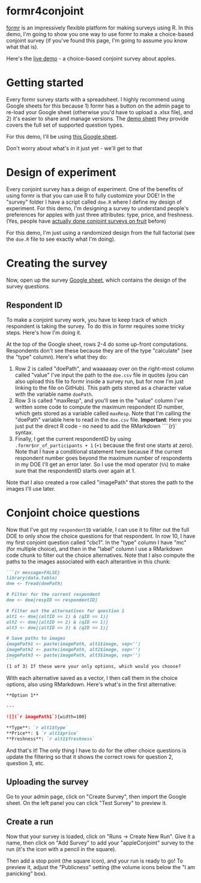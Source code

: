 # formr4conjoint

[formr](https://formr.org/) is an impressively flexible platform for making surveys using R. In this demo, I'm going to show you one way to use formr to make a choice-based conjoint survey (if you've found this page, I'm going to assume you know what that is).

Here's the [live demo](https://appleconjoint.formr.org/) - a choice-based conjoint survey about apples.

# Getting started

Every formr survey starts with a spreadsheet. I highly recommend using Google sheets for this because 1) formr has a button on the admin page to re-load your Google sheet (otherwise you'd have to upload a .xlsx file), and 2) it's easier to share and manage versions. The [demo sheet](https://docs.google.com/spreadsheets/d/1vXJ8sbkh0p4pM5xNqOelRUmslcq2IHnY9o52RmQLKFw/) they provide covers the full set of supported question types.

For this demo, I'll be using [this Google sheet](https://docs.google.com/spreadsheets/d/1Ih3Pt6uz-gp5vc0SBxBzl4K0aZoRLwI6dtdtZiXSLz0/). 

Don't worry about what's in it just yet - we'll get to that

# Design of experiment 

Every conjoint survey has a deign of experiment. One of the benefits of using formr is that you can use R to fully customize your DOE! In the "survey" folder I have a script called `doe.R` where I define my design of experiment. For this demo, I'm designing a survey to understand people's preferences for apples with just three attributes: type, price, and freshness. (Yes, people have [actually done conjoint surveys on fruit](https://www.emerald.com/insight/content/doi/10.1108/00070709610150879/full/html) before)

For this demo, I'm just using a randomized design from the full factorial (see the `doe.R` file to see exactly what I'm doing). 

# Creating the survey 

Now, open up the survey [Google sheet](https://docs.google.com/spreadsheets/d/1Ih3Pt6uz-gp5vc0SBxBzl4K0aZoRLwI6dtdtZiXSLz0/), which contains the design of the survey questions. 

## Respondent ID

To make a conjoint survey work, you have to keep track of which respondent is taking the survey. To do this in formr requires some tricky steps. Here's how I'm doing it.

At the top of the Google sheet, rows 2-4 do some up-front computations. Respondents don't see these because they are of the type "calculate" (see the "type" column). Here's what they do:

1) Row 2 is called "doePath", and waaaaaay over on the right-most column called "value" I've input the path to the `doe.csv` file in quotes (you can also upload this file to formr inside a survey run, but for now I'm just linking to the file on GitHub). This path gets stored as a character value with the variable name `doePath`.
2) Row 3 is called "maxResp", and you'll see in the "value" column I've written some code to compute the maximum respondent ID number, which gets stored as a variable called `maxResp`. Note that I'm calling the "doePath" variable here to read in the `doe.csv` file. **Important**: Here you just put the direct R code - no need to add the RMarkdown ````{r}` syntax.
3) Finally, I get the current respondentID by using `.formr$nr_of_participants + 1` (`+1` because the first one starts at zero). Note that I have a conditional statement here because if the current respondent number goes beyond the maximum number of respondents in my DOE I'll get an error later. So I use the mod operator (`%%`) to make sure that the respondentID starts over again at 1. 

Note that I also created a row called "imagePath" that stores the path to the images I'll use later.

# Conjoint choice questions 

Now that I've got my `respondentID` variable, I can use it to filter out the full DOE to only show the choice questions for that respondent. In row 10, I have my first conjoint question called "cbc1". In the "type" column I have "mc" (for multiple choice), and then in the "label" column I use a RMarkdown code chunk to filter out the choice alternatives. Note that I also compute the paths to the images associated with each alterantive in this chunk:

````markdown
```{r message=FALSE}
library(data.table)
doe <- fread(doePath)

# Filter for the current respondent
doe <- doe[respID == respondentID]

# Filter out the alternatives for question 1
alt1 <- doe[(altID == 1) & (qID == 1)]
alt2 <- doe[(altID == 2) & (qID == 1)]
alt3 <- doe[(altID == 3) & (qID == 1)]

# Save paths to images
imagePath1 <- paste(imagePath, alt1$image, sep='')
imagePath2 <- paste(imagePath, alt2$image, sep='')
imagePath3 <- paste(imagePath, alt3$image, sep='')
```
(1 of 3) If these were your only options, which would you choose?
````

With each alternative saved as a vector, I then call them in the choice options, also using RMarkdown. Here's what's in the first alternative:

````markdown
**Option 1**

---

![](`r imagePath1`){width=100}

**Type**: `r alt1$type`
**Price**: $ `r alt1$price`
**Freshness**: `r alt1$freshness`
````

And that's it! The only thing I have to do for the other choice questions is update the filtering so that it shows the correct rows for question 2, question 3, etc.

## Uploading the survey

Go to your admin page, click on "Create Survey", then import the Google sheet. On the left panel you can click "Test Survey" to preview it.

## Create a run 

Now that your survey is loaded, click on "Runs -> Create New Run". Give it a name, then click on "Add Survey" to add your "appleConjoint" survey to the run (it's the icon with a pencil in the square).

Then add a stop point (the square icon), and your run is ready to go! To preview it, adjust the "Publicness" setting (the volume icons below the "I am panicking" box).

